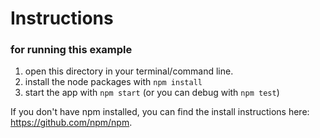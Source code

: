 Instructions
=======
### for running this example

1. open this directory in your terminal/command line.
2. install the node packages with ``npm install``
3. start the app with ``npm start`` (or you can debug with ``npm test``)

If you don't have npm installed, you can find the install instructions here: https://github.com/npm/npm.
